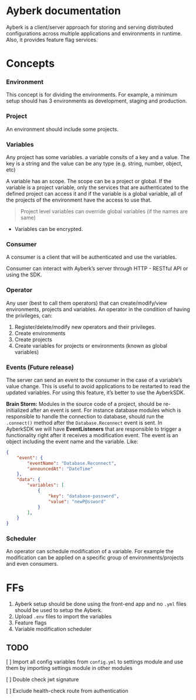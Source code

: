 # Ayberk documentation

Ayberk is a client/server approach for storing and serving distributed configurations across multiple applications and environments in runtime. Also, it provides feature flag services.

# Concepts

### Environment

This concept is for dividing the environments. For example, a minimum setup should has 3 environments as development, staging and production.

### Project

An environment should include some projects.

### Variables

Any project has some variables. a variable consits of a key and a value. The key is a string and the value can be any type (e.g. string, number, object, etc)

A variable has an scope. The scope can be a project or global. If the variable is a project variable, only the services that are authenticated to the defined project can access it and if the variable is a global variable, all of the projects of the environment have the access to use that.

> Project level variables can override global variables (if the names are same)
> 
- Variables can be encrypted.

### Consumer

A consumer is a client that will be authenticated and use the variables.

Consumer can interact with Ayberk’s server through HTTP - RESTful API or using the SDK.

### Operator

Any user (best to call them operators) that can create/modify/view environments, projects and variables. An operator in the condition of having the privileges, can:

1. Register/delete/modify new operators and their privileges.
2. Create environments
3. Create projects
4. Create variables for projects or environments (known as global variables)

### Events (Future release)

The server can send an event to the consumer in the case of a variable’s value change. This is useful to avoid applications to be restarted to read the updated variables. For using this feature, it’s better to use the AyberkSDK. 

**Brain Storm:** Modules in the source code of a project, should be re-initialized after an event is sent. For instance database modules which is responsible to handle the connection to database, should run the `.connect()` method after the `Database.Reconnect` event is sent. In AyberkSDK we will have **EventListeners** that are responsible to trigger a functionality right after it receives a modification event. The event is an object including the event name and the variable. Like:

```json
{
	"event": {
		"eventName": "Database.Reconnect",
		"announcedAt": "DateTime" 
	},
	"data": {
		"variables": [
			{
				"key": "database-password",
				"value": "newP@ssword"
			}
		],
	}
}
```

### Scheduler

An operator can schedule  modification of a variable. For example the modification can be applied on a specific group of environments/projects and even consumers.

# FFs

1. Ayberk setup should be done using the front-end app and no `.yml` files should be used to setup the Ayberk.
2. Upload `.env` files to import the variables
3. Feature flags
4. Variable modification scheduler

## TODO
[ ] Import all config variables from `config.yml` to settings module and use them by importing settings module in other modules

[ ] Double check jwt signature

[ ] Exclude health-check route from authentication